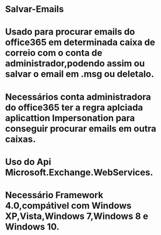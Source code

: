 # Salvar-Emails
# Usado para  procurar emails do office365 em determinada caixa de correio com o conta de administrador,podendo assim ou salvar o email em .msg ou deletalo.
# Necessários conta administradora do office365 ter a regra aplciada aplicattion Impersonation para conseguir procurar emails em outra caixas.
# Uso do Api Microsoft.Exchange.WebServices.
# Necessário Framework 4.0,compátivel com Windows XP,Vista,Windows 7,Windows 8 e Windows 10.
